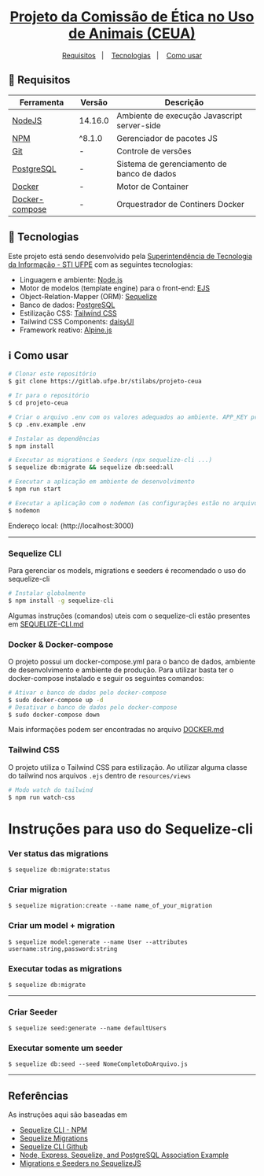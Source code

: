 <h1 align="center">
  <a href="https://ceua-staging.ufpe.br/">Projeto da Comissão de Ética no Uso de Animais (CEUA)</a>
</h1>


<p align="center">
  <a href="#memo-requisitos">Requisitos</a>&nbsp;&nbsp;&nbsp;|&nbsp;&nbsp;&nbsp;
  <a href="#rocket-tecnologias">Tecnologias</a>&nbsp;&nbsp;&nbsp;|&nbsp;&nbsp;&nbsp;
  <a href="#information_source-como-usar">Como usar</a>
</p>

## :memo: Requisitos

| Ferramenta                                         | Versão  | Descrição                                   |
| -------------------------------------------------- | ------- | ------------------------------------------- |
| [NodeJS](https://nodejs.org/en/)                   | 14.16.0 | Ambiente de execução Javascript server-side |
| [NPM](https://nodejs.org/en/download/)             | ^8.1.0  | Gerenciador de pacotes JS                   |
| [Git](https://git-scm.com)                         | -       | Controle de versões                         |
| [PostgreSQL](https://www.postgresql.org/)          | -       | Sistema de gerenciamento de banco de dados  |
| [Docker](https://www.docker.com/)                  | -       | Motor de Container                          |
| [Docker-compose](https://docs.docker.com/compose/) | -       | Orquestrador de Continers Docker            |

## :rocket: Tecnologias

Este projeto está sendo desenvolvido pela [Superintendência de Tecnologia da Informação - STI UFPE](https://www.ufpe.br/sti) com as seguintes tecnologias:

- Linguagem e ambiente: [Node.js](https://nodejs.org/)
- Motor de modelos (template engine) para o front-end: [EJS](https://ejs.co/)
- Object-Relation-Mapper (ORM): [Sequelize](https://sequelize.org/)
- Banco de dados: [PostgreSQL](https://www.postgresql.org/)
- Estilização CSS: [Tailwind CSS](https://tailwindcss.com/)
- Tailwind CSS Components: [daisyUI](https://daisyui.com/)
- Framework reativo: [Alpine.js](https://alpinejs.dev/)

## :information_source: Como usar

```bash
# Clonar este repositório
$ git clone https://gitlab.ufpe.br/stilabs/projeto-ceua

# Ir para o repositório
$ cd projeto-ceua

# Criar o arquivo .env com os valores adequados ao ambiente. APP_KEY precisa ter algum conteúdo.
$ cp .env.example .env

# Instalar as dependências
$ npm install

# Executar as migrations e Seeders (npx sequelize-cli ...)
$ sequelize db:migrate && sequelize db:seed:all

# Executar a aplicação em ambiente de desenvolvimento
$ npm run start

# Executar a aplicação com o nodemon (as configurações estão no arquivo nodemon.json)
$ nodemon
```

Endereço local: (http://localhost:3000)

<hr />

### Sequelize CLI

Para gerenciar os models, migrations e seeders é recomendado o uso do sequelize-cli

```bash
# Instalar globalmente
$ npm install -g sequelize-cli
```

Algumas instruções (comandos) uteis com o sequelize-cli estão presentes em [SEQUELIZE-CLI.md](SEQUELIZE-CLI.md)

### Docker & Docker-compose

O projeto possui um docker-compose.yml para o banco de dados, ambiente de desenvolvimento e ambiente de produção. Para utilizar basta ter o docker-compose instalado e seguir os seguintes comandos:

```bash
# Ativar o banco de dados pelo docker-compose
$ sudo docker-compose up -d
# Desativar o banco de dados pelo docker-compose
$ sudo docker-compose down
```

Mais informações podem ser encontradas no arquivo [DOCKER.md](DOCKER.md)

### Tailwind CSS

O projeto utiliza o Tailwind CSS para estilização. Ao utilizar alguma classe do tailwind nos arquivos `.ejs` dentro de `resources/views`

```bash
# Modo watch do tailwind
$ npm run watch-css
```

# Instruções para uso do Sequelize-cli

### Ver status das migrations

```
$ sequelize db:migrate:status
```

### Criar migration

```
$ sequelize migration:create --name name_of_your_migration
```

### Criar um model + migration

```
$ sequelize model:generate --name User --attributes username:string,password:string
```

### Executar todas as migrations

```
$ sequelize db:migrate
```

<hr />

### Criar Seeder

```
$ sequelize seed:generate --name defaultUsers
```

### Executar somente um seeder

```
$ sequelize db:seed --seed NomeCompletoDoArquivo.js
```

<hr />

## Referências

As instruções aqui são baseadas em

- [Sequelize CLI - NPM](https://www.npmjs.com/package/sequelize-cli)
- [Sequelize Migrations](https://sequelize.org/docs/v6/other-topics/migrations/)
- [Sequelize CLI Github](https://github.com/sequelize/cli)
- [Node, Express, Sequelize, and PostgreSQL Association Example](https://www.djamware.com/post/5bb1f05280aca74669894417/node-express-sequelize-and-postgresql-association-example)
- [Migrations e Seeders no SequelizeJS](https://medium.com/@stroklabs/migrations-e-seeders-no-sequelizejs-67ba3571ed0e)

